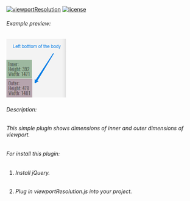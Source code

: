 [![viewportResolution](https://img.shields.io/badge/25/10/2017-viewportResolution-ff69b4.svg?style=flat)](https://github.com/serg-gavel/viewportResolution) [![license](https://img.shields.io/github/license/mashape/apistatus.svg)](https://github.com/serg-gavel/viewportResolution/edit/master/LICENSE)
###### Example preview:
![](https://raw.githubusercontent.com/serg-gavel/viewportResolution/master/viewportResolutionPlacement.png)
###### Description:  
###### This simple plugin shows dimensions of inner and outer dimensions of viewport.  
###### For install this plugin: 
1. ###### Install jQuery.
2. ###### Plug in viewportResolution.js into your project.
